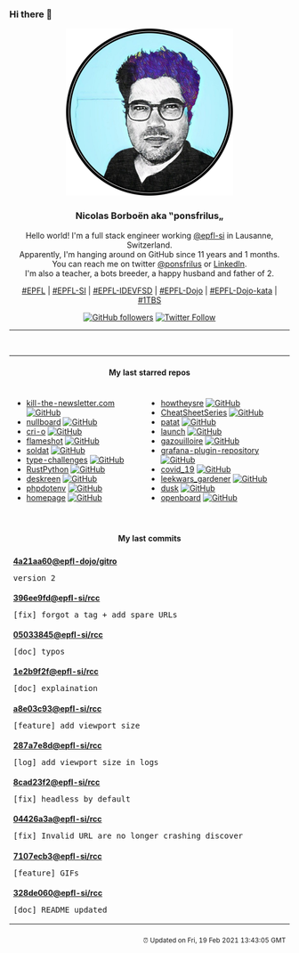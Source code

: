 ### Hi there 👋

<p align="center">
  <!-- use https://avatars.githubusercontent.com/u/176002?v=4 for your default github picture -->
  <img src="https://raw.githubusercontent.com/ponsfrilus/ponsfrilus/master/img/ponsfrilus.png" title="Nicolas Borboën aka ‟ponsfrilus„" alt="Nicolas Borboën aka ‟ponsfrilus„" />
  <h3 align="center">
    Nicolas Borboën aka ‟ponsfrilus„
  </h3>
  <p align="center">
    Hello world! I'm a full stack engineer working <a href="https://github.com/epfl-si">@epfl-si</a> in Lausanne, Switzerland.
    <br />Apparently, I'm hanging around on GitHub since 11 years and 1 months.
    <br />You can reach me on twitter <a href="https://twitter.com/ponsfrilus">@ponsfrilus</a> or <a href="http://linkedin.com/in/nicolasborboen">LinkedIn</a>.
    <br />I'm also a teacher, a bots breeder, a happy husband and father of 2.
  </p>
  <p align="center">
    <a href="https://www.epfl.ch">#EPFL</a> | 
    <a href="https://github.com/epfl-si/">#EPFL-SI</a> | 
    <a href="https://github.com/epfl-idevfsd">#EPFL-IDEVFSD</a> | 
    <a href="https://github.com/topics/epfl-dojo">#EPFL-Dojo</a> | 
    <a href="https://github.com/topics/epfl-dojo-kata">#EPFL-Dojo-kata</a> | 
    <a href="https://en.wikipedia.org/wiki/Indentation_style#Variant:_1TBS_(OTBS)">#1TBS</a>
  </p>
  <p align="center">
    <a href="https://github.com/ponsfrilus"><img alt="GitHub followers" src="https://img.shields.io/github/followers/ponsfrilus?label=Follow%20me%20on%20github&style=social"></a>
    <a href="https://twitter.com/ponsfrilus"><img alt="Twitter Follow" src="https://img.shields.io/twitter/follow/ponsfrilus?label=follow%20me%20on%20twitter&style=social"></a>
  </p>
  </p><hr><table align="center">
<tr>
<td colspan="2" align="center"><h4>My last starred repos</h4></td>
</tr>
<tr>
<td valign="top">
<ul>
<li>
<a href="https://github.com/leafac/kill-the-newsletter.com" title="Convert email newsletters into Atom feeds" target="_blank">kill-the-newsletter.com</a>&nbsp;<a href="https://github.com/leafac/kill-the-newsletter.com" title="Convert email newsletters into Atom feeds" target="_blank"><img src="https://img.shields.io/github/stars/leafac/kill-the-newsletter.com?style=social" alt="GitHub"></a>
</li>
<li>
<a href="https://github.com/apankrat/nullboard" title="Nullboard is a minimalist kanban board, focused on compactness and readability." target="_blank">nullboard</a>&nbsp;<a href="https://github.com/apankrat/nullboard" title="Nullboard is a minimalist kanban board, focused on compactness and readability." target="_blank"><img src="https://img.shields.io/github/stars/apankrat/nullboard?style=social" alt="GitHub"></a>
</li>
<li>
<a href="https://github.com/cri-o/cri-o" title="Open Container Initiative-based implementation of Kubernetes Container Runtime Interface" target="_blank">cri-o</a>&nbsp;<a href="https://github.com/cri-o/cri-o" title="Open Container Initiative-based implementation of Kubernetes Container Runtime Interface" target="_blank"><img src="https://img.shields.io/github/stars/cri-o/cri-o?style=social" alt="GitHub"></a>
</li>
<li>
<a href="https://github.com/flameshot-org/flameshot" title="Powerful yet simple to use screenshot software :desktop_computer: :camera_flash:" target="_blank">flameshot</a>&nbsp;<a href="https://github.com/flameshot-org/flameshot" title="Powerful yet simple to use screenshot software :desktop_computer: :camera_flash:" target="_blank"><img src="https://img.shields.io/github/stars/flameshot-org/flameshot?style=social" alt="GitHub"></a>
</li>
<li>
<a href="https://github.com/Soldat/soldat" title="Soldat is a unique 2D (side-view) multiplayer action game" target="_blank">soldat</a>&nbsp;<a href="https://github.com/Soldat/soldat" title="Soldat is a unique 2D (side-view) multiplayer action game" target="_blank"><img src="https://img.shields.io/github/stars/Soldat/soldat?style=social" alt="GitHub"></a>
</li>
<li>
<a href="https://github.com/type-challenges/type-challenges" title="Collection of TypeScript type challenges with online judge" target="_blank">type-challenges</a>&nbsp;<a href="https://github.com/type-challenges/type-challenges" title="Collection of TypeScript type challenges with online judge" target="_blank"><img src="https://img.shields.io/github/stars/type-challenges/type-challenges?style=social" alt="GitHub"></a>
</li>
<li>
<a href="https://github.com/RustPython/RustPython" title="A Python Interpreter written in Rust" target="_blank">RustPython</a>&nbsp;<a href="https://github.com/RustPython/RustPython" title="A Python Interpreter written in Rust" target="_blank"><img src="https://img.shields.io/github/stars/RustPython/RustPython?style=social" alt="GitHub"></a>
</li>
<li>
<a href="https://github.com/pavlobu/deskreen" title="Deskreen turns any device with a web browser into a secondary screen for your computer" target="_blank">deskreen</a>&nbsp;<a href="https://github.com/pavlobu/deskreen" title="Deskreen turns any device with a web browser into a secondary screen for your computer" target="_blank"><img src="https://img.shields.io/github/stars/pavlobu/deskreen?style=social" alt="GitHub"></a>
</li>
<li>
<a href="https://github.com/vlucas/phpdotenv" title="Loads environment variables from `.env` to `getenv()`, `$_ENV` and `$_SERVER` automagically." target="_blank">phpdotenv</a>&nbsp;<a href="https://github.com/vlucas/phpdotenv" title="Loads environment variables from `.env` to `getenv()`, `$_ENV` and `$_SERVER` automagically." target="_blank"><img src="https://img.shields.io/github/stars/vlucas/phpdotenv?style=social" alt="GitHub"></a>
</li>
<li>
<a href="https://github.com/Jaredk3nt/homepage" title="Custom homepage for use locally in browser" target="_blank">homepage</a>&nbsp;<a href="https://github.com/Jaredk3nt/homepage" title="Custom homepage for use locally in browser" target="_blank"><img src="https://img.shields.io/github/stars/Jaredk3nt/homepage?style=social" alt="GitHub"></a>
</li>
</ul>
<img width="450" height="1" /></td>
<td valign="top">
<ul>
<li>
<a href="https://github.com/upgundecha/howtheysre" title="A curated collection of publicly available resources on how technology and tech-savvy organizations around the world practice Site Reliability Engineering (SRE)" target="_blank">howtheysre</a>&nbsp;<a href="https://github.com/upgundecha/howtheysre" title="A curated collection of publicly available resources on how technology and tech-savvy organizations around the world practice Site Reliability Engineering (SRE)" target="_blank"><img src="https://img.shields.io/github/stars/upgundecha/howtheysre?style=social" alt="GitHub"></a>
</li>
<li>
<a href="https://github.com/OWASP/CheatSheetSeries" title="The OWASP Cheat Sheet Series was created to provide a concise collection of high value information on specific application security topics." target="_blank">CheatSheetSeries</a>&nbsp;<a href="https://github.com/OWASP/CheatSheetSeries" title="The OWASP Cheat Sheet Series was created to provide a concise collection of high value information on specific application security topics." target="_blank"><img src="https://img.shields.io/github/stars/OWASP/CheatSheetSeries?style=social" alt="GitHub"></a>
</li>
<li>
<a href="https://github.com/jaspervdj/patat" title="Terminal-based presentations using Pandoc" target="_blank">patat</a>&nbsp;<a href="https://github.com/jaspervdj/patat" title="Terminal-based presentations using Pandoc" target="_blank"><img src="https://img.shields.io/github/stars/jaspervdj/patat?style=social" alt="GitHub"></a>
</li>
<li>
<a href="https://github.com/system76/launch" title="System76 Launch Configurable Keyboard" target="_blank">launch</a>&nbsp;<a href="https://github.com/system76/launch" title="System76 Launch Configurable Keyboard" target="_blank"><img src="https://img.shields.io/github/stars/system76/launch?style=social" alt="GitHub"></a>
</li>
<li>
<a href="https://github.com/medialab/gazouilloire" title="Twitter stream + search API grabber" target="_blank">gazouilloire</a>&nbsp;<a href="https://github.com/medialab/gazouilloire" title="Twitter stream + search API grabber" target="_blank"><img src="https://img.shields.io/github/stars/medialab/gazouilloire?style=social" alt="GitHub"></a>
</li>
<li>
<a href="https://github.com/grafana/grafana-plugin-repository" title="The plugin repository for plugins that are published on grafana.com." target="_blank">grafana-plugin-repository</a>&nbsp;<a href="https://github.com/grafana/grafana-plugin-repository" title="The plugin repository for plugins that are published on grafana.com." target="_blank"><img src="https://img.shields.io/github/stars/grafana/grafana-plugin-repository?style=social" alt="GitHub"></a>
</li>
<li>
<a href="https://github.com/openZH/covid_19" title="COVID19 case numbers Cantons of Switzerland and Principality of Liechtenstein (FL). The data is updated at best once a day (times of collection and update may vary). Start with the README." target="_blank">covid_19</a>&nbsp;<a href="https://github.com/openZH/covid_19" title="COVID19 case numbers Cantons of Switzerland and Principality of Liechtenstein (FL). The data is updated at best once a day (times of collection and update may vary). Start with the README." target="_blank"><img src="https://img.shields.io/github/stars/openZH/covid_19?style=social" alt="GitHub"></a>
</li>
<li>
<a href="https://github.com/tagadanar/leekwars_gardener" title="null" target="_blank">leekwars_gardener</a>&nbsp;<a href="https://github.com/tagadanar/leekwars_gardener" title="null" target="_blank"><img src="https://img.shields.io/github/stars/tagadanar/leekwars_gardener?style=social" alt="GitHub"></a>
</li>
<li>
<a href="https://github.com/laravel/dusk" title="null" target="_blank">dusk</a>&nbsp;<a href="https://github.com/laravel/dusk" title="null" target="_blank"><img src="https://img.shields.io/github/stars/laravel/dusk?style=social" alt="GitHub"></a>
</li>
<li>
<a href="https://github.com/dslul/openboard" title="100% FOSS keyboard, based on AOSP" target="_blank">openboard</a>&nbsp;<a href="https://github.com/dslul/openboard" title="100% FOSS keyboard, based on AOSP" target="_blank"><img src="https://img.shields.io/github/stars/dslul/openboard?style=social" alt="GitHub"></a>
</li>
</ul>
<img width="450" height="1" /></td>
</tr>
<tr>
<td colspan="2" align="center"><h4>My last commits</h4></td>
</tr>
<tr>
        <td colspan="2">
          <div><strong><a href="https://api.github.com/repos/epfl-dojo/gitro/commits/4a21aa60e83103dc9d0509a323d75e094c87dea6" title="2021-02-14T22:32:22.000+01:00" target="_blank">4a21aa60</a><a href="https://github.com/epfl-dojo">@epfl-dojo</a><a href="https://github.com/epfl-dojo/gitro" title="Une petite introduction à Git">/gitro</a></strong></div>
          <pre>version 2</pre>
        </td>
        </tr><tr>
        <td colspan="2">
          <div><strong><a href="https://api.github.com/repos/epfl-si/rcc/commits/396ee9fd4cd476911b870638eb44a059aa9362bb" title="2021-02-10T13:34:14.000+01:00" target="_blank">396ee9fd</a><a href="https://github.com/epfl-si">@epfl-si</a><a href="https://github.com/epfl-si/rcc" title="RCC — Reload Cloudflare Cache">/rcc</a></strong></div>
          <pre>[fix] forgot a tag + add spare URLs</pre>
        </td>
        </tr><tr>
        <td colspan="2">
          <div><strong><a href="https://api.github.com/repos/epfl-si/rcc/commits/05033845ca76ae85a879e6c7c75068a6464ca4e2" title="2021-02-10T13:15:24.000+01:00" target="_blank">05033845</a><a href="https://github.com/epfl-si">@epfl-si</a><a href="https://github.com/epfl-si/rcc" title="RCC — Reload Cloudflare Cache">/rcc</a></strong></div>
          <pre>[doc] typos</pre>
        </td>
        </tr><tr>
        <td colspan="2">
          <div><strong><a href="https://api.github.com/repos/epfl-si/rcc/commits/1e2b9f2fcb93e54a15669a5db8da332fc8478cda" title="2021-02-10T12:42:09.000+01:00" target="_blank">1e2b9f2f</a><a href="https://github.com/epfl-si">@epfl-si</a><a href="https://github.com/epfl-si/rcc" title="RCC — Reload Cloudflare Cache">/rcc</a></strong></div>
          <pre>[doc] explaination</pre>
        </td>
        </tr><tr>
        <td colspan="2">
          <div><strong><a href="https://api.github.com/repos/epfl-si/rcc/commits/a8e03c93129f46744b5c06bef675af006f113860" title="2021-02-10T12:41:57.000+01:00" target="_blank">a8e03c93</a><a href="https://github.com/epfl-si">@epfl-si</a><a href="https://github.com/epfl-si/rcc" title="RCC — Reload Cloudflare Cache">/rcc</a></strong></div>
          <pre>[feature] add viewport size</pre>
        </td>
        </tr><tr>
        <td colspan="2">
          <div><strong><a href="https://api.github.com/repos/epfl-si/rcc/commits/287a7e8de2d5ac1990b998ca992ae154242486f2" title="2021-02-10T10:38:33.000+01:00" target="_blank">287a7e8d</a><a href="https://github.com/epfl-si">@epfl-si</a><a href="https://github.com/epfl-si/rcc" title="RCC — Reload Cloudflare Cache">/rcc</a></strong></div>
          <pre>[log] add viewport size in logs</pre>
        </td>
        </tr><tr>
        <td colspan="2">
          <div><strong><a href="https://api.github.com/repos/epfl-si/rcc/commits/8cad23f275596a3e689674d11ec9097774dd7797" title="2021-02-10T10:38:18.000+01:00" target="_blank">8cad23f2</a><a href="https://github.com/epfl-si">@epfl-si</a><a href="https://github.com/epfl-si/rcc" title="RCC — Reload Cloudflare Cache">/rcc</a></strong></div>
          <pre>[fix] headless by default</pre>
        </td>
        </tr><tr>
        <td colspan="2">
          <div><strong><a href="https://api.github.com/repos/epfl-si/rcc/commits/04426a3a685d43326b2aac3aea40ec6a5afdc915" title="2021-02-10T10:38:06.000+01:00" target="_blank">04426a3a</a><a href="https://github.com/epfl-si">@epfl-si</a><a href="https://github.com/epfl-si/rcc" title="RCC — Reload Cloudflare Cache">/rcc</a></strong></div>
          <pre>[fix] Invalid URL are no longer crashing discover</pre>
        </td>
        </tr><tr>
        <td colspan="2">
          <div><strong><a href="https://api.github.com/repos/epfl-si/rcc/commits/7107ecb33ff6e450d6f635e611dd4ec9359883e1" title="2021-02-09T13:50:41.000+01:00" target="_blank">7107ecb3</a><a href="https://github.com/epfl-si">@epfl-si</a><a href="https://github.com/epfl-si/rcc" title="RCC — Reload Cloudflare Cache">/rcc</a></strong></div>
          <pre>[feature] GIFs</pre>
        </td>
        </tr><tr>
        <td colspan="2">
          <div><strong><a href="https://api.github.com/repos/epfl-si/rcc/commits/328de060dbb91c1a54218ba9728c0ff7d96f78e3" title="2021-02-09T12:46:53.000+01:00" target="_blank">328de060</a><a href="https://github.com/epfl-si">@epfl-si</a><a href="https://github.com/epfl-si/rcc" title="RCC — Reload Cloudflare Cache">/rcc</a></strong></div>
          <pre>[doc] README updated</pre>
        </td>
        </tr><tfoot>
<tr>
<td colspan="2" align="right">
<img width="900" height="1" />
<small>⏰ Updated on Fri, 19 Feb 2021 13:43:05 GMT</small>
</td>
</tr>
</tfoot>
<br />
</table>

